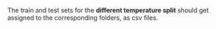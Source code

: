 The train and test sets for the **different temperature split** should get assigned to the corresponding folders, as csv files.
